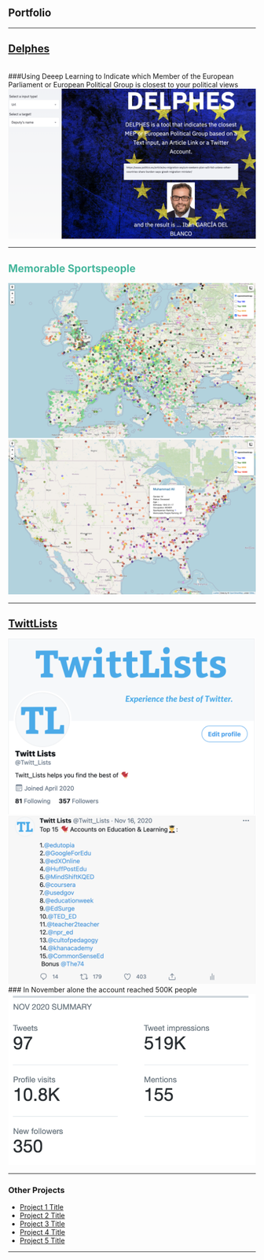 ## Portfolio

---

<h2> <font color:'#7DCEA0'><a href="https://politicalpred.herokuapp.com/">Delphes</a></font></h2> 
<br>
###Using Deeep Learning to Indicate which Member of the European Parliament or European Political Group is closest to your political views
<br>
<img src="images/delphes2.png?raw=true"/>

---
<h2 style=color:#45B69C>Memorable Sportspeople</h2>
<img src="images/memorable_people.png?raw=true"/>
<img src="images/memorable_people2.png?raw=true"/>

---
<h2> <fontcolor:#7293A0><a href="https://twitter.com/Twitt_Lists">TwittLists</a></h2>
<img src="images/twittlists1.png?raw=true"/>
<img src="images/twittlists2.png?raw=true"/>
### In November alone the account reached 500K people
<img src="images/twittlists3.png?raw=true"/>

---

### Other Projects

- [Project 1 Title](http://example.com/)
- [Project 2 Title](http://example.com/)
- [Project 3 Title](http://example.com/)
- [Project 4 Title](http://example.com/)
- [Project 5 Title](http://example.com/)

---
